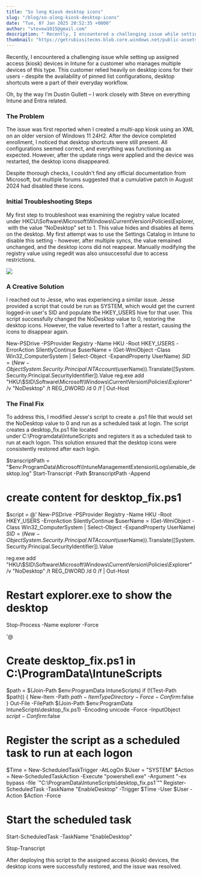 ```yaml
---
title: "So long Kiosk desktop icons"
slug: "/blog/so-along-kiosk-desktop-icons"
date: "Tue, 07 Jan 2025 20:52:35 +0000"
author: "stevew1015@gmail.com"
description: " Recently, I encountered a challenging issue while setting up assigned access (kiosk) devices in Intune for a customer who manages multiple devices of this type. This customer relied heavily on desktop icons for their users - despite the availability of pinned list configurations, desktop shortcuts were a part"
thumbnail: "https://getrubixsitecms.blob.core.windows.net/public-assets/content/v1/logo512.png"
---
```


Recently, I encountered a challenging issue while setting up assigned access (kiosk) devices in Intune for a customer who manages multiple devices of this type. This customer relied heavily on desktop icons for their users - despite the availability of pinned list configurations, desktop shortcuts were a part of their everyday workflow.

Oh, by the way I’m Dustin Gullett – I work closely with Steve on everything Intune and Entra related.

### **The Problem**

The issue was first reported when I created a multi-app kiosk using an XML on an older version of Windows 11 24H2. After the device completed enrollment, I noticed that desktop shortcuts were still present. All configurations seemed correct, and everything was functioning as expected. However, after the update rings were applied and the device was restarted, the desktop icons disappeared.

Despite thorough checks, I couldn't find any official documentation from Microsoft, but multiple forums suggested that a cumulative patch in August 2024 had disabled these icons.

### **Initial Troubleshooting Steps**

My first step to troubleshoot was examining the registry value located under HKCU\\Software\\Microsoft\\Windows\\CurrentVersion\\Policies\\Explorer, with the value “NoDesktop" set to 1. This value hides and disables all items on the desktop. My first attempt was to use the Settings Catalog in Intune to disable this setting - however, after multiple syncs, the value remained unchanged, and the desktop icons did not reappear. Manually modifying the registry value using regedit was also unsuccessful due to access restrictions.

![](https://getrubixsitecms.blob.core.windows.net/public-assets/content/v1/5dd365a31aa1fd743bc30b8e/1d1b7220-d598-4340-879a-32b14b57c1b5/Picture1.png)

### **A Creative Solution**

I reached out to Jesse, who was experiencing a similar issue. Jesse provided a script that could be run as SYSTEM, which would get the current logged-in user's SID and populate the HKEY\_USERS hive for that user. This script successfully changed the NoDesktop value to 0, restoring the desktop icons. However, the value reverted to 1 after a restart, causing the icons to disappear again.

New-PSDrive -PSProvider Registry -Name HKU -Root HKEY\_USERS -ErrorAction SilentlyContinue
$userName = (Get-WmiObject -Class Win32\_ComputerSystem | Select-Object -ExpandProperty UserName)
$SID = (New-Object System.Security.Principal.NTAccount($userName)).Translate(\[System.Security.Principal.SecurityIdentifier\]).Value
 reg.exe add "HKU\\$SID\\Software\\Microsoft\\Windows\\CurrentVersion\\Policies\\Explorer" /v "NoDesktop" /t REG\_DWORD /d 0 /f | Out-Host
 

### **The Final Fix**

To address this, I modified Jesse's script to create a .ps1 file that would set the NoDesktop value to 0 and run as a scheduled task at login. The script creates a desktop\_fix.ps1 file located under C:\\Programdata\\IntuneScripts and registers it as a scheduled task to run at each logon. This solution ensured that the desktop icons were consistently restored after each login.

$transcriptPath = "$env:ProgramData\\Microsoft\\IntuneManagementExtension\\Logs\\enable\_desktop.log"
Start-Transcript -Path $transcriptPath -Append

#  create content for desktop\_fix.ps1
$script = @'
New-PSDrive -PSProvider Registry -Name HKU -Root HKEY\_USERS -ErrorAction SilentlyContinue
$userName = (Get-WmiObject -Class Win32\_ComputerSystem | Select-Object -ExpandProperty UserName)
$SID = (New-Object System.Security.Principal.NTAccount($userName)).Translate(\[System.Security.Principal.SecurityIdentifier\]).Value
 
reg.exe add "HKU\\$SID\\Software\\Microsoft\\Windows\\CurrentVersion\\Policies\\Explorer" /v "NoDesktop" /t REG\_DWORD /d 0 /f | Out-Host

# Restart explorer.exe to show the desktop
Stop-Process -Name explorer -Force

'@

# Create desktop\_fix.ps1 in C:\\ProgramData\\IntuneScripts
$path = $(Join-Path $env:ProgramData IntuneScripts)
if (!(Test-Path $path)) {
    New-Item -Path $path -ItemType Directory -Force -Confirm:$false
}
Out-File -FilePath $(Join-Path $env:ProgramData IntuneScripts\\desktop\_fix.ps1) -Encoding unicode -Force -InputObject $script -Confirm:$false

# Register the script as a scheduled task to run at each logon
$Time = New-ScheduledTaskTrigger -AtLogOn
$User = "SYSTEM"
$Action = New-ScheduledTaskAction -Execute "powershell.exe" -Argument "-ex bypass -file \`"C:\\ProgramData\\IntuneScripts\\desktop\_fix.ps1\`""
Register-ScheduledTask -TaskName "EnableDesktop" -Trigger $Time -User $User -Action $Action -Force

# Start the scheduled task
Start-ScheduledTask -TaskName "EnableDesktop"

Stop-Transcript

After deploying this script to the assigned access (kiosk) devices, the desktop icons were successfully restored, and the issue was resolved.
